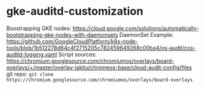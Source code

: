 # gke-auditd-customization

Boostrapping GKE nodes: https://cloud.google.com/solutions/automatically-bootstrapping-gke-nodes-with-daemonsets
DaemonSet Example: https://github.com/GoogleCloudPlatform/k8s-node-tools/blob/1b512278d64c4f2715205c782459649268c00ba4/os-audit/cos-auditd-logging.yaml
Script sources: https://chromium.googlesource.com/chromiumos/overlays/board-overlays/+/master/overlay-lakitu/chromeos-base/cloud-audit-config/files
git repo: `git clone https://chromium.googlesource.com/chromiumos/overlays/board-overlays`
